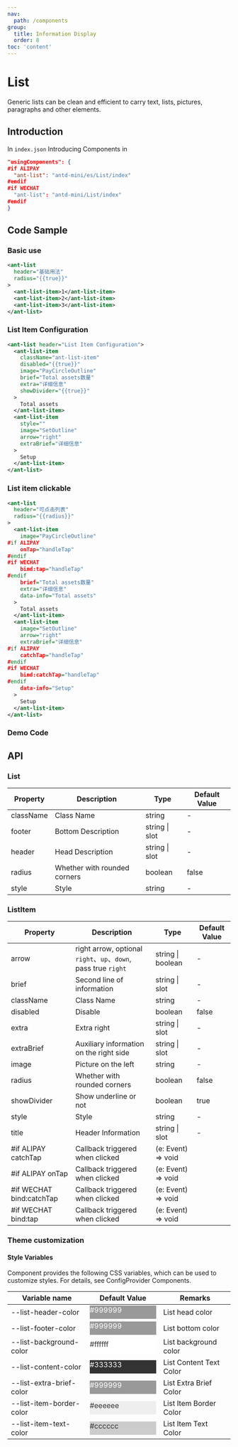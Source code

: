 ```yaml
---
nav:
  path: /components
group:
  title: Information Display
  order: 8
toc: 'content'
---
```


# List

Generic lists can be clean and efficient to carry text, lists, pictures, paragraphs and other elements.

## Introduction

In `index.json` Introducing Components in

```json
"usingComponents": {
#if ALIPAY
  "ant-list": "antd-mini/es/List/index"
#endif
#if WECHAT
  "ant-list": "antd-mini/List/index"
#endif
}
```

## Code Sample

### Basic use
```xml
<ant-list
  header="基础用法"
  radius="{{true}}"
>
  <ant-list-item>1</ant-list-item>
  <ant-list-item>2</ant-list-item>
  <ant-list-item>3</ant-list-item>
</ant-list>
```

### List Item Configuration
```xml
<ant-list header="List Item Configuration">
  <ant-list-item
    className="ant-list-item"
    disabled="{{true}}"
    image="PayCircleOutline"
    brief="Total assets数量"
    extra="详细信息"
    showDivider="{{true}}"
  >
    Total assets
  </ant-list-item>
  <ant-list-item
    style=""
    image="SetOutline"
    arrow="right"
    extraBrief="详细信息"
  >
    Setup
  </ant-list-item>
</ant-list>
```

### List item clickable
```xml
<ant-list
  header="可点击列表"
  radius="{{radius}}"
>
  <ant-list-item
    image="PayCircleOutline"
#if ALIPAY
    onTap="handleTap"
#endif
#if WECHAT
    bind:tap="handleTap"
#endif
    brief="Total assets数量"
    extra="详细信息"
    data-info="Total assets"
  >
    Total assets
  </ant-list-item>
  <ant-list-item
    image="SetOutline"
    arrow="right"
    extraBrief="详细信息"
#if ALIPAY
    catchTap="handleTap"
#endif
#if WECHAT
    bind:catchTap="handleTap"
#endif
    data-info="Setup"
  >
    Setup
  </ant-list-item>
</ant-list>
```

### Demo Code

<code src='../../demo/pages/List/index'></code>

## API

### List

| Property      | Description       | Type           | Default Value |
| --------- | ---------- | -------------- | ------ |
| className | Class Name       | string         | -      |
| footer    | Bottom Description   | string \| slot | -      |
| header    | Head Description   | string \| slot | -      |
| radius    | Whether with rounded corners | boolean        | false  |
| style     | Style       | string         | -      |

### ListItem

| Property        | Description                                                     | Type               | Default Value |
| ----------- | -------------------------------------------------------- | ------------------ | ------ |
| arrow       | right arrow, optional `right`、`up`、`down`, pass true `right` | string \| boolean  | -      |
| brief       | Second line of information                                               | string \| slot     | -      |
| className   | Class Name                                                     | string             | -      |
| disabled    | Disable                                                 | boolean            | false  |
| extra       | Extra right                                             | string \| slot     | -      |
| extraBrief  | Auxiliary information on the right side                                             | string \| slot     | -      |
| image       | Picture on the left                                                 | string             | -      |
| radius      | Whether with rounded corners                                               | boolean            | false  |
| showDivider | Show underline or not                                           | boolean            | true   |
| style       | Style                                                     | string             | -      |
| title       | Header Information                                                 | string \| slot     | -      |
| #if ALIPAY catchTap    | Callback triggered when clicked                                         | (e: Event) => void |
| #if ALIPAY onTap       | Callback triggered when clicked                                         | (e: Event) => void |
| #if WECHAT bind:catchTap    | Callback triggered when clicked                                         | (e: Event) => void |
| #if WECHAT bind:tap       | Callback triggered when clicked                                         | (e: Event) => void |


### Theme customization

#### Style Variables

Component provides the following CSS variables, which can be used to customize styles. For details, see ConfigProvider Components.

| Variable name                   | Default Value                                                                                            | Remarks             |
| ------------------------ | ------------------------------------------------------------------------------------------------- | ---------------- |
| --list-header-color      | <div style="width: 150px; height: 30px; background-color: #999999; color: #ffffff;">#999999</div> | List head color     |
| --list-footer-color      | <div style="width: 150px; height: 30px; background-color: #999999; color: #ffffff;">#999999</div> | List bottom color     |
| --list-background-color  | <div style="width: 150px; height: 30px; background-color: #ffffff; color: #333333;">#ffffff</div> | List background color     |
| --list-content-color     | <div style="width: 150px; height: 30px; background-color: #333333; color: #ffffff;">#333333</div> | List Content Text Color |
| --list-extra-brief-color | <div style="width: 150px; height: 30px; background-color: #999999; color: #ffffff;">#999999</div> | List Extra Brief Color |
| --list-item-border-color | <div style="width: 150px; height: 30px; background-color: #eeeeee; color: #333333;">#eeeeee</div> | List Item Border Color   |
| --list-item-text-color   | <div style="width: 150px; height: 30px; background-color: #cccccc; color: #333333;">#cccccc</div> | List Item Text Color   |
